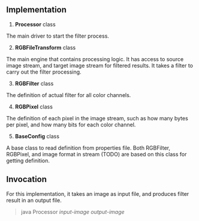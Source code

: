 ## Implementation

1. **Processor** class

The main driver to start the filter process.

2. **RGBFileTransform** class

The main engine that contains processing logic. 
It has access to source image stream, and target image stream for filtered results. It takes a filter to carry out the filter processing.

3. **RGBFilter** class

The definition of actual filter for all color channels.

4. **RGBPixel** class

The definition of each pixel in the image stream, such as how many bytes per pixel, and how many bits for each color channel.

5. **BaseConfig** class

A base class to read definition from properties file.
Both RGBFilter, RGBPixel, and image format in stream (TODO) are based on this class for getting definition.

## Invocation
For this implementation, it takes an image as input file, and produces filter result in an output file.
> java Processor _input-image_ _output-image_


